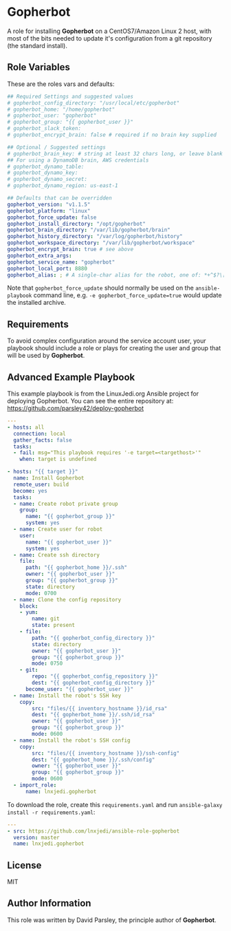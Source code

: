 Gopherbot
=========

A role for installing **Gopherbot** on a CentOS7/Amazon Linux 2 host, with most of the bits needed to update it's configuration from a git repository (the standard install).

Role Variables
--------------

These are the roles vars and defaults:
```yaml
## Required Settings and suggested values
# gopherbot_config_directory: "/usr/local/etc/gopherbot"
# gopherbot_home: "/home/gopherbot"
# gopherbot_user: "gopherbot"
# gopherbot_group: "{{ gopherbot_user }}"
# gopherbot_slack_token:
# gopherbot_encrypt_brain: false # required if no brain key supplied

## Optional / Suggested settings
# gopherbot_brain_key: # string at least 32 chars long, or leave blank and supply interactively
## For using a DynamoDB brain, AWS credentials
# gopherbot_dynamo_table:
# gopherbot_dynamo_key:
# gopherbot_dynamo_secret:
# gopherbot_dynamo_region: us-east-1

## Defaults that can be overridden
gopherbot_version: "v1.1.5"
gopherbot_platform: "linux"
gopherbot_force_update: false
gopherbot_install_directory: "/opt/gopherbot"
gopherbot_brain_directory: "/var/lib/gopherbot/brain"
gopherbot_history_directory: "/var/log/gopherbot/history"
gopherbot_workspace_directory: "/var/lib/gopherbot/workspace"
gopherbot_encrypt_brain: true # see above
gopherbot_extra_args:
gopherbot_service_name: "gopherbot"
gopherbot_local_port: 8880
gopherbot_alias: ; # A single-char alias for the robot, one of: *+^$?\[]{}&!;:-%#@~<>/
```

Note that `gopherbot_force_update` should normally be used on the `ansible-playbook` command line, e.g. `-e gopherbot_force_update=true` would update the installed archive.

Requirements
------------

To avoid complex configuration around the service account user, your playbook should include a role or plays for creating the user and group that will be used by **Gopherbot**.

Advanced Example Playbook
-------------------------

This example playbook is from the LinuxJedi.org Ansible project for deploying Gopherbot. You can see the entire repository at: https://github.com/parsley42/deploy-gopherbot


```yaml
---
- hosts: all
  connection: local
  gather_facts: false
  tasks:
  - fail: msg="This playbook requires '-e target=<targethost>'"
    when: target is undefined

- hosts: "{{ target }}"
  name: Install Gopherbot
  remote_user: build
  become: yes
  tasks:
  - name: Create robot private group
    group:
      name: "{{ gopherbot_group }}"
      system: yes
  - name: Create user for robot
    user:
      name: "{{ gopherbot_user }}"
      system: yes
  - name: Create ssh directory
    file:
      path: "{{ gopherbot_home }}/.ssh"
      owner: "{{ gopherbot_user }}"
      group: "{{ gopherbot_group }}"
      state: directory
      mode: 0700
  - name: Clone the config repository
    block:
    - yum:
        name: git
        state: present
    - file:
        path: "{{ gopherbot_config_directory }}"
        state: directory
        owner: "{{ gopherbot_user }}"
        group: "{{ gopherbot_group }}"
        mode: 0750
    - git:
        repo: "{{ gopherbot_config_repository }}"
        dest: "{{ gopherbot_config_directory }}"
      become_user: "{{ gopherbot_user }}"
  - name: Install the robot's SSH key
    copy:
        src: "files/{{ inventory_hostname }}/id_rsa"
        dest: "{{ gopherbot_home }}/.ssh/id_rsa"
        owner: "{{ gopherbot_user }}"
        group: "{{ gopherbot_group }}"
        mode: 0600
  - name: Install the robot's SSH config
    copy:
        src: "files/{{ inventory_hostname }}/ssh-config"
        dest: "{{ gopherbot_home }}/.ssh/config"
        owner: "{{ gopherbot_user }}"
        group: "{{ gopherbot_group }}"
        mode: 0600
  - import_role:
      name: lnxjedi.gopherbot
```

To download the role, create this `requirements.yaml` and run `ansible-galaxy install -r requirements.yaml`:

```yaml
---
- src: https://github.com/lnxjedi/ansible-role-gopherbot
  version: master
  name: lnxjedi.gopherbot
```

License
-------

MIT

Author Information
------------------

This role was written by David Parsley, the principle author of **Gopherbot**.
